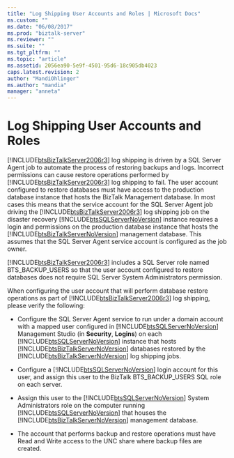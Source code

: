 ```yaml
---
title: "Log Shipping User Accounts and Roles | Microsoft Docs"
ms.custom: ""
ms.date: "06/08/2017"
ms.prod: "biztalk-server"
ms.reviewer: ""
ms.suite: ""
ms.tgt_pltfrm: ""
ms.topic: "article"
ms.assetid: 2056ea90-5e9f-4501-95d6-18c905db4023
caps.latest.revision: 2
author: "MandiOhlinger"
ms.author: "mandia"
manager: "anneta"
---
```

# Log Shipping User Accounts and Roles
[!INCLUDE[btsBizTalkServer2006r3](../includes/btsbiztalkserver2006r3-md.md)] log shipping is driven by a SQL Server Agent job to automate the process of restoring backups and logs. Incorrect permissions can cause restore operations performed by [!INCLUDE[btsBizTalkServer2006r3](../includes/btsbiztalkserver2006r3-md.md)] log shipping to fail. The user account configured to restore databases must have access to the production database instance that hosts the BizTalk Management database. In most cases this means that the service account for the SQL Server Agent job driving the [!INCLUDE[btsBizTalkServer2006r3](../includes/btsbiztalkserver2006r3-md.md)] log shipping job on the disaster recovery [!INCLUDE[btsSQLServerNoVersion](../includes/btssqlservernoversion-md.md)] instance requires a login and permissions on the production database instance that hosts the [!INCLUDE[btsBizTalkServerNoVersion](../includes/btsbiztalkservernoversion-md.md)] management database. This assumes that the SQL Server Agent service account is configured as the job owner.  
  
 [!INCLUDE[btsBizTalkServer2006r3](../includes/btsbiztalkserver2006r3-md.md)] includes a SQL Server role named BTS_BACKUP_USERS so that the user account configured to restore databases does not require SQL Server System Administrators permission.  
  
 When configuring the user account that will perform database restore operations as part of [!INCLUDE[btsBizTalkServer2006r3](../includes/btsbiztalkserver2006r3-md.md)] log shipping, please verify the following:  
  
-   Configure the SQL Server Agent service to run under a domain account with a mapped user configured in [!INCLUDE[btsSQLServerNoVersion](../includes/btssqlservernoversion-md.md)] Management Studio (in **Security**, **Logins**) on each [!INCLUDE[btsSQLServerNoVersion](../includes/btssqlservernoversion-md.md)] instance that hosts [!INCLUDE[btsBizTalkServerNoVersion](../includes/btsbiztalkservernoversion-md.md)] databases restored by the [!INCLUDE[btsBizTalkServerNoVersion](../includes/btsbiztalkservernoversion-md.md)] log shipping jobs.  
  
-   Configure a [!INCLUDE[btsSQLServerNoVersion](../includes/btssqlservernoversion-md.md)] login account for this user, and assign this user to the BizTalk BTS_BACKUP_USERS SQL role on each server.  
  
-   Assign this user to the [!INCLUDE[btsSQLServerNoVersion](../includes/btssqlservernoversion-md.md)] System Administrators role on the computer running [!INCLUDE[btsSQLServerNoVersion](../includes/btssqlservernoversion-md.md)] that houses the [!INCLUDE[btsBizTalkServerNoVersion](../includes/btsbiztalkservernoversion-md.md)] management database.  
  
-   The account that performs backup and restore operations must have Read and Write access to the UNC share where backup files are created.